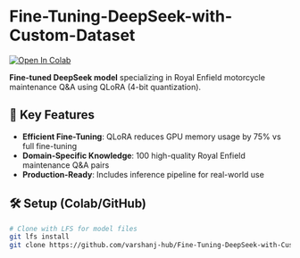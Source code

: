 # Fine-Tuning-DeepSeek-with-Custom-Dataset


[![Open In Colab](https://colab.research.google.com/assets/colab-badge.svg)](https://colab.research.google.com/github/varshanj-hub/Fine-Tuning-DeepSeek-with-Custom-Dataset/blob/main/Fine_Tuning_DS_with_Custom_Data_using_QLoRA.ipynb)

**Fine-tuned DeepSeek model** specializing in Royal Enfield motorcycle maintenance Q&A using QLoRA (4-bit quantization).

## 📌 Key Features
- **Efficient Fine-Tuning**: QLoRA reduces GPU memory usage by 75% vs full fine-tuning
- **Domain-Specific Knowledge**: 100 high-quality Royal Enfield maintenance Q&A pairs
- **Production-Ready**: Includes inference pipeline for real-world use

## 🛠️ Setup (Colab/GitHub)
```bash
# Clone with LFS for model files
git lfs install
git clone https://github.com/varshanj-hub/Fine-Tuning-DeepSeek-with-Custom-Dataset.git
